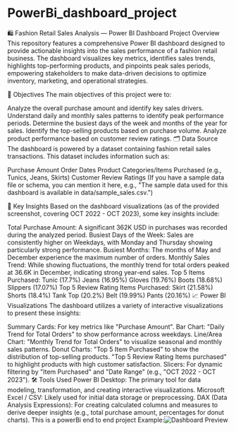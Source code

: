 # PowerBi_dashboard_project
🛍️ Fashion Retail Sales Analysis — Power BI Dashboard
Project Overview
This repository features a comprehensive Power BI dashboard designed to provide actionable insights into the sales performance of a fashion retail business. The dashboard visualizes key metrics, identifies sales trends, highlights top-performing products, and pinpoints peak sales periods, empowering stakeholders to make data-driven decisions to optimize inventory, marketing, and operational strategies.

🎯 Objectives
The main objectives of this project were to:

Analyze the overall purchase amount and identify key sales drivers.
Understand daily and monthly sales patterns to identify peak performance periods.
Determine the busiest days of the week and months of the year for sales.
Identify the top-selling products based on purchase volume.
Analyze product performance based on customer review ratings.
🗂️ Data Source
The dashboard is powered by a dataset containing fashion retail sales transactions. This dataset includes information such as:

Purchase Amount
Order Dates
Product Categories/Items Purchased (e.g., Tunics, Jeans, Skirts)
Customer Review Ratings
(If you have a sample data file or schema, you can mention it here, e.g., "The sample data used for this dashboard is available in data/sample_sales.csv.")

📌 Key Insights
Based on the dashboard visualizations (as of the provided screenshot, covering OCT 2022 - OCT 2023), some key insights include:

Total Purchase Amount: A significant 362K USD in purchases was recorded during the analyzed period.
Busiest Days of the Week: Sales are consistently higher on Weekdays, with Monday and Thursday showing particularly strong performance.
Busiest Months: The months of May and December experience the maximum number of orders.
Monthly Sales Trend: While showing fluctuations, the monthly trend for total orders peaked at 36.6K in December, indicating strong year-end sales.
Top 5 Items Purchased:
Tunic (17.7%)
Jeans (16.95%)
Gloves (19.76%)
Boots (18.68%)
Slippers (17.07%)
Top 5 Review Rating Items Purchased:
Skirt (21.58%)
Shorts (18.4%)
Tank Top (20.2%)
Belt (19.99%)
Pants (20.16%)
📈 Power BI Visualizations
The dashboard utilizes a variety of interactive visualizations to present these insights:

Summary Cards: For key metrics like "Purchase Amount".
Bar Chart: "Daily Trend for Total Orders" to show performance across weekdays.
Line/Area Chart: "Monthly Trend for Total Orders" to visualize seasonal and monthly sales patterns.
Donut Charts:
"Top 5 Item Purchased" to show the distribution of top-selling products.
"Top 5 Review Rating Items purchased" to highlight products with high customer satisfaction.
Slicers: For dynamic filtering by "Item Purchased" and "Date Range" (e.g., "OCT 2022 - OCT 2023").
🛠 Tools Used
Power BI Desktop: The primary tool for data modeling, transformation, and creating interactive visualizations.
Microsoft Excel / CSV: Likely used for initial data storage or preprocessing.
DAX (Data Analysis Expressions): For creating calculated columns and measures to derive deeper insights (e.g., total purchase amount, percentages for donut charts).
This is a powerBi end to end project
Example:![Dashboard Preview](https://github.com/user-attachments/assets/f96cc0cd-1e41-4290-8eb3-d1c61907e19a)



